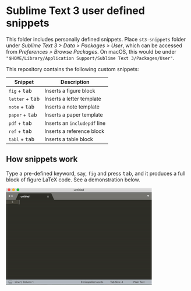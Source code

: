 # Sublime Text 3 user defined snippets

This folder includes personally defined snippets. Place `st3-snippets` folder under _Sublime Text 3 > Data > Packages > User_, which can be accessed from _Preferences > Browse Packages_. On macOS, this would be under `"$HOME/Library/Application Support/Sublime Text 3/Packages/User"`.

This repository contains the following custom snippets:

| Snippet                   | Description                  |
| ------------------------- | ---------------------------- |
| `fig` + <kbd>tab</kbd>    | Inserts a figure block       |
| `letter` + <kbd>tab</kbd> | Inserts a letter template    |
| `note` + <kbd>tab</kbd>   | Inserts a note template      |
| `paper` + <kbd>tab</kbd>  | Inserts a paper template     |
| `pdf` + <kbd>tab</kbd>    | Inserts an `includepdf` line |
| `ref` + <kbd>tab</kbd>    | Inserts a reference block    |
| `tabl` + <kbd>tab</kbd>   | Inserts a table block        |

## How snippets work

Type a pre-defined keyword, say, `fig` and press <kbd>tab</kbd>, and it produces a full block of figure LaTeX code. See a demonstration below.

![Snippets demo in Sublime Text](../st3-snippets.gif)
